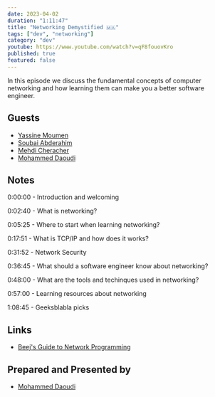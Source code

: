 ```yaml
---
date: 2023-04-02
duration: "1:11:47"
title: "Networking Demystified 🇲🇦"
tags: ["dev", "networking"]
category: "dev"
youtube: https://www.youtube.com/watch?v=qF8fouovKro
published: true
featured: false
---
```


In this episode we discuss the fundamental concepts of computer networking and how learning them can make you a better software engineer.

## Guests

- [Yassine Moumen](https://www.linkedin.com/in/yassine-moumen)
- [Soubai Abderahim](https://soubai.me)
- [Mehdi Cheracher](https://twitter.com/Mehdi_Cheracher)
- [Mohammed Daoudi](https://twitter.com/MIduoad)

## Notes
0:00:00 - Introduction and welcoming

0:02:40 - What is networking?

0:05:25 - Where to start when learning networking?

0:17:51 - What is TCP/IP and how does it works?

0:31:52 - Network Security

0:36:45 - What should a software engineer know about networking?

0:48:00 - What are the tools and techinques used in networking?

0:57:00 - Learning resources about networking

1:08:45 - Geeksblabla picks

## Links
- [Beej's Guide to Network Programming](https://beej.us/guide/bgnet/)

## Prepared and Presented by
- [Mohammed Daoudi](https://twitter.com/MIduoad)

